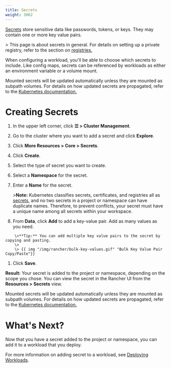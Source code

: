 ```yaml
---
title: Secrets
weight: 3062
---
```


[Secrets](https://kubernetes.io/docs/concepts/configuration/secret/#overview-of-secrets) store sensitive data like passwords, tokens, or keys. They may contain one or more key value pairs.

\> This page is about secrets in general. For details on setting up a private registry, refer to the section on [registries.](https://rancher.com/docs/rancher/v2.6/en/k8s-in-rancher/registries)

When configuring a workload, you'll be able to choose which secrets to include. Like config maps, secrets can be referenced by workloads as either an environment variable or a volume mount.

Mounted secrets will be updated automatically unless they are mounted as subpath volumes. For details on how updated secrets are propagated, refer to the [Kubernetes documentation.](https://kubernetes.io/docs/concepts/configuration/secret/#mounted-secrets-are-updated-automatically)

# Creating Secrets

1. In the upper left corner, click **☰ \> Cluster Management**.
1. Go to the cluster where you want to add a secret and click **Explore**.
1. Click **More Resources \> Core \> Secrets**.
1. Click **Create**.
1. Select the type of secret you want to create.
1. Select a **Namespace** for the secret.
1. Enter a **Name** for the secret.

    \>**Note:** Kubernetes classifies secrets, certificates, and registries all as [secrets](https://kubernetes.io/docs/concepts/configuration/secret/), and no two secrets in a project or namespace can have duplicate names. Therefore, to prevent conflicts, your secret must have a unique name among all secrets within your workspace.

1. From **Data**, click **Add** to add a key-value pair. Add as many values as you need.
```img
    \>**Tip:** You can add multiple key value pairs to the secret by copying and pasting.
    \>
    \> {{ img "/img/rancher/bulk-key-values.gif" "Bulk Key Value Pair Copy/Paste"}}
```
1. Click **Save**.

**Result:** Your secret is added to the project or namespace, depending on the scope you chose. You can view the secret in the Rancher UI from the **Resources \> Secrets** view.

Mounted secrets will be updated automatically unless they are mounted as subpath volumes. For details on how updated secrets are propagated, refer to the [Kubernetes documentation.](https://kubernetes.io/docs/concepts/configuration/secret/#mounted-secrets-are-updated-automatically)

# What's Next?

Now that you have a secret added to the project or namespace, you can add it to a workload that you deploy.

For more information on adding secret to a workload, see [Deploying Workloads](https://rancher.com/docs/rancher/v2.6/en/k8s-in-rancher/workloads/deploy-workloads/).
